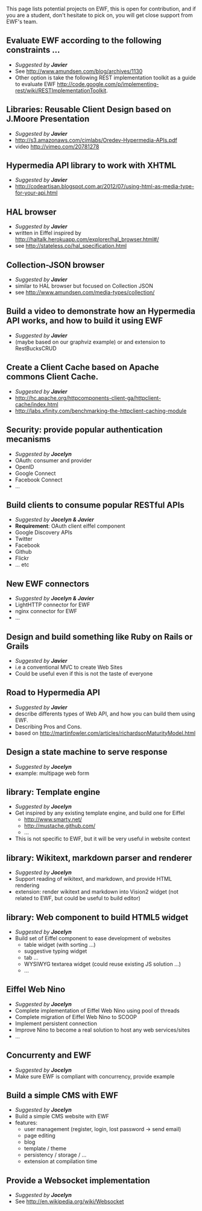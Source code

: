 This page lists potential projects on EWF, this is open for contribution, and if you are a student, don't hesitate to pick on, you will get close support from EWF's team.

## Evaluate EWF according to the following constraints ... 
* _Suggested by **Javier**_
* See http://www.amundsen.com/blog/archives/1130
* Other option is take the following REST implementation toolkit as a guide to evaluate EWF http://code.google.com/p/implementing-rest/wiki/RESTImplementationToolkit.

## Libraries: Reusable Client Design based on J.Moore Presentation 
* _Suggested by **Javier**_
* http://s3.amazonaws.com/cimlabs/Oredev-Hypermedia-APIs.pdf
* video http://vimeo.com/20781278

## Hypermedia API library to work with XHTML 
* _Suggested by **Javier**_
* http://codeartisan.blogspot.com.ar/2012/07/using-html-as-media-type-for-your-api.html

## HAL browser 
* _Suggested by **Javier**_
* written in Eiffel inspired by http://haltalk.herokuapp.com/explorer/hal_browser.html#/
* see http://stateless.co/hal_specification.html

## Collection-JSON browser
* _Suggested by **Javier**_
* similar to HAL browser but focused on Collection JSON
* see http://www.amundsen.com/media-types/collection/

## Build a video to demonstrate how an Hypermedia API works, and how to build it using EWF 
* _Suggested by **Javier**_
* (maybe based on our graphviz example) or and extension to RestBucksCRUD

## Create a Client Cache based on Apache commons Client Cache. 
* _Suggested by **Javier**_
* http://hc.apache.org/httpcomponents-client-ga/httpclient-cache/index.html
* http://labs.xfinity.com/benchmarking-the-httpclient-caching-module

## Security: provide popular authentication mecanisms
* _Suggested by **Jocelyn**_
* OAuth: consumer and provider
* OpenID
* Google Connect
* Facebook Connect
* ...

## Build clients to consume popular RESTful APIs 
* _Suggested by **Jocelyn & Javier**_
* **Requirement**: OAuth client eiffel component
* Google Discovery APIs
* Twitter
* Facebook
* Github
* Flickr
* ... etc

## New EWF connectors 
* _Suggested by **Jocelyn & Javier**_
* LightHTTP connector for EWF
* nginx connector for EWF
* ...

## Design and build something like Ruby on Rails or Grails 
* _Suggested by **Javier**_
* i.e a conventional MVC to create Web Sites
* Could be useful even if this is not the taste of everyone

## Road to Hypermedia API 
* _Suggested by **Javier**_
* describe differents types of Web API, and how you can build them using EWF. 
* Describing Pros and Cons.
* based on http://martinfowler.com/articles/richardsonMaturityModel.html

## Design a state machine to serve response
* _Suggested by **Jocelyn**_
* example: multipage web form

## library: Template engine
* _Suggested by **Jocelyn**_
* Get inspired by any existing template engine, and build one for Eiffel
  - http://www.smarty.net/
  - http://mustache.github.com/
  - ...
* This is not specific to EWF, but it will be very useful in website context

## library: Wikitext, markdown parser and renderer
* _Suggested by **Jocelyn**_
* Support reading of wikitext, and markdown, and provide HTML rendering
* extension: render wikitext and markdown into Vision2 widget (not related to EWF, but could be useful to build editor)

## library: Web component to build HTML5 widget
* _Suggested by **Jocelyn**_
* Build set of Eiffel component to ease development of websites
  - table widget (with sorting ...)
  - suggestive typing widget
  - tab ...
  - WYSIWYG textarea widget (could reuse existing JS solution ...)
  - ...

## Eiffel Web Nino
* _Suggested by **Jocelyn**_
* Complete implementation of Eiffel Web Nino using pool of threads
* Complete migration of Eiffel Web Nino to SCOOP
* Implement persistent connection
* Improve Nino to become a real solution to host any web services/sites
* ...

## Concurrenty and EWF
* _Suggested by **Jocelyn**_
* Make sure EWF is compliant with concurrency, provide example

## Build a simple CMS with EWF
* _Suggested by **Jocelyn**_
* Build a simple CMS website with EWF
* features:
   - user management  (register, login, lost password -> send email)
   - page editing
   - blog
   - template / theme
   - persistency / storage / ...
   - extension at compilation time

## Provide a Websocket implementation
* _Suggested by **Jocelyn**_
* See http://en.wikipedia.org/wiki/Websocket

